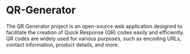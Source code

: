 # QR-Generator
The QR Generator project is an open-source web application designed to facilitate the creation of Quick Response (QR) codes easily and efficiently. QR codes are widely used for various purposes, such as encoding URLs, contact information, product details, and more. 
